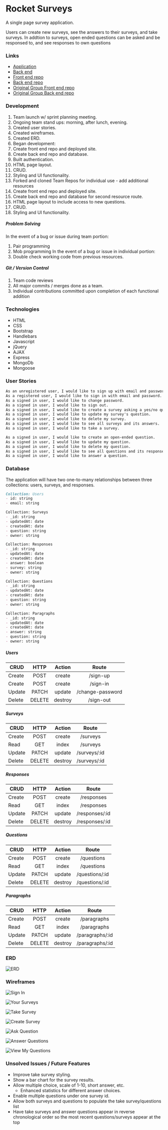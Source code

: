 # Rocket Surveys

A single page survey application.

Users can create new surveys, see the answers to their surveys, and take surveys.
In addtion to surveys, open ended questions can be asked and be responsed to,
and see responses to own questions

### Links

- [Application](https://mtaylor124.github.io/Rocket-Surveys-Client/)
- [Back end](https://rocket-surveys-bonus.herokuapp.com/)
- [Front end repo](https://github.com/MTaylor124/Rocket-Surveys-Client)
- [Back end repo](https://github.com/MTaylor124/rocket-surveys-api)
- [Original Group Front end repo](https://github.com/sei3-team-rocket/Rocket-Surveys-Client)
- [Original Group Back end repo](https://github.com/sei3-team-rocket/rocket-surveys-api)

### Development
1. Team launch w/ sprint planning meeting.
  1. Ongoing team stand ups: morning, after lunch, evening.
2. Created user stories.
3. Created wireframes.
4. Created ERD.
5. Began development:
  1. Create front end repo and deployed site.
  2. Create back end repo and database.
  3. Built authentication.
  4. HTML page layout.
  5. CRUD.
  6. Styling and UI functionality.
6. Forked and cloned Team Repos for individual use - add additional resources
  1. Create front end repo and deployed site.
  2. Create back end repo and database for second resource route.
  3. HTML page layout to include access to new questions.
  4. CRUD.
  5. Styling and UI functionality.

##### Problem Solving
In the event of a bug or issue during team portion:
  1. Pair programming
  2. Mob programming
In the event of a bug or issue in individual portion:
  1. Double check working code from previous resources.

##### Git / Version Control
1. Team code reviews
2. All major commits / merges done as a team.
3. Individual contributions committed upon completion of each functional addition

### Technologies
- HTML
- CSS
- Bootstrap
- Handlebars
- Javascript
- jQuery
- AJAX
- Express
- MongoDb
- Mongoose

### User Stories

```md
As an unregistered user, I would like to sign up with email and password.
As a registered user, I would like to sign in with email and password.
As a signed in user, I would like to change password.
As a signed in user, I would like to sign out.
As a signed in user, I would like to create a survey asking a yes/no question.
As a signed in user, I would like to update my survey's question.
As a signed in user, I would like to delete my survey.
As a signed in user, I would like to see all surveys and its answers.
As a signed in user, I would like to take a survey.

As a signed in user, I would like to create an open-ended question.
As a signed in user, I would like to update my question.
As a signed in user, I would like to delete my question.
As a signed in user, I would like to see all questions and its responses.
As a signed in user, I would like to answer a question.
```

### Database

The application will have two one-to-many relationships between three collections: users, surveys, and responses.

```md
Collection: Users
- id: string
- email: string

Collection: Surveys
- _id: string
- updatedAt: date
- createdAt: date
- question: string
- owner: string

Collection: Responses
- _id: string
- updatedAt: date
- createdAt: date
- answer: boolean
- survey: string
- owner: string

Collection: Questions
- _id: string
- updatedAt: date
- createdAt: date
- question: string
- owner: string

Collection: Paragraphs
- _id: string
- updatedAt: date
- createdAt: date
- answer: string
- question: string
- owner: string
```

##### Users

| CRUD        | HTTP           | Action | Route |
| ------------- |:-------------:| :-----:|:-----:|
| Create      | POST | create | /sign-up |
| Create     | POST      |  create | /sign-in |
| Update | PATCH     |    update | /change-password |
| Delete | DELETE     |    destroy | /sign-out |

##### Surveys

| CRUD        | HTTP           | Action | Route |
| ------------- |:-------------:| :-----:|:-----:|
| Create      | POST | create | /surveys |
| Read     | GET      |  index | /surveys |
| Update | PATCH     |    update | /surveys/:id |
| Delete | DELETE     |    destroy | /surveys/:id |

##### Responses

| CRUD        | HTTP           | Action | Route |
| ------------- |:-------------:| :-----:|:-----:|
| Create      | POST | create | /responses |
| Read     | GET      |  index | /responses |
| Update | PATCH     |    update | /responses/:id |
| Delete | DELETE     |    destroy | /responses/:id |

##### Questions

| CRUD        | HTTP           | Action | Route |
| ------------- |:-------------:| :-----:|:-----:|
| Create      | POST | create | /questions |
| Read     | GET      |  index | /questions |
| Update | PATCH     |    update | /questions/:id |
| Delete | DELETE     |    destroy | /questions/:id |


##### Paragraphs

| CRUD        | HTTP           | Action | Route |
| ------------- |:-------------:| :-----:|:-----:|
| Create      | POST | create | /paragraphs |
| Read     | GET      |  index | /paragraphs |
| Update | PATCH     |    update | /paragraphs/:id |
| Delete | DELETE     |    destroy | /paragraphs/:id |

### ERD

![ERD](https://imgur.com/a/4PWFvgr "ERD")

### Wireframes

![Sign In](https://i.imgur.com/IFRtMJ4.png "Sign In")

![Your Surveys](https://i.imgur.com/DV4t2Tc.png "Your Surveys")

![Take Survey](https://i.imgur.com/U7JzIY5.png "Take Survey")

![Create Survey](https://i.imgur.com/nfav5gf.png "Create Survey")

![Ask Question](https://imgur.com/a/eDfJcN6)

![Answer Questions](https://imgur.com/a/qJuMS0v)

![View My Questions](https://imgur.com/a/Q3diV36)


### Unsolved Issues / Future Features
- Improve take survey styling.
- Show a bar chart for the survey results.
- Allow multiple choice, scale of 1-10, short answer, etc.
  - Enhanced statistics for different answer choices.
- Enable multiple questions under one survey id.
- Allow both surveys and questions to populate the take survey/questions list
- Have take surveys and answer questions appear in reverse chronological order
so the most recent questions/surveys appear at the top
